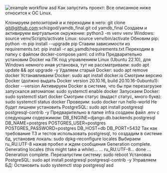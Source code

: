 ![example workflow](https://github.com/schizgod/yamdb_final/actions/workflows/yamdb_workflow.yml/badge.svg)
asd
Как запустить проект:
Все описанное ниже относится к ОС Linux.

Клонируем репозиторий и и переходим в него:
git clone git@github.com:schizgod/yamdb_final.git
cd yamdb_final
Создаем и активируем виртуальное окружение:
python3 -m venv venv
Windows:
source venv/Scripts/activate
Linux:
source venv/bin/activate
Обновим pip:
python -m pip install --upgrade pip 
Ставим зависимости из requirements.txt:
pip install -r api_yamdb/requirements.txt 
Переходим в папку с файлом docker-compose.yaml:
cd infra
Предварительно установим Docker на ПК под управлением Linux (Ubuntu 22.10), для Windows немного иная установка, тут не рассматриваем:
sudo apt update && apt upgrade -y
Удаляем старый Docker:
sudo apt remove docker
Устанавливаем Docker:
sudo apt install docker.io
Смотрим версию Docker (должно выдать Docker version 20.10.16, build 20.10.16-0ubuntu1):
docker --version
Активируем Docker в системе, что бы при перезагрузке запускался автоматом:
sudo systemctl enable docker
Запускаем Docker:
sudo systemctl start docker
Смотрим статус (выдаст статус, много букв):
sudo systemctl status docker
Проверим:
sudo docker run hello-world 
Не будет лишнем установить PostgreSQL:
sudo apt install postgresql postgresql-contrib -y
Предварительно в папке infra создаем файл .env с следующим содержимом:
DB_ENGINE=django.db.backends.postgresql 
DB_NAME=postgres 
POSTGRES_USER=postgres 
POSTGRES_PASSWORD=postgres 
DB_HOST=db 
DB_PORT=5432
Так как требование ТЗ и тестов использовать postgresql, то создадим в системе бд, установив локаль:
sudo dpkg-reconfigure locales 
Выбираем ru_RU.UTF-8 нажав пробел и ждем сообщения Generation complete.
Generating locales (this might take a while)...
...
  ru_RU.UTF-8... done
...
Generation complete.
Перезапустим систему:
sudo reboot
Установка PostgreSQL:
sudo apt install postgresql postgresql-contrib -y
Управляем БД:
Остановить
sudo systemctl stop postgresql
asd